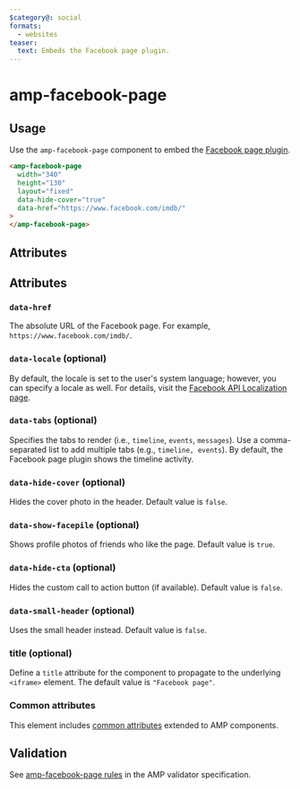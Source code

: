 ```yaml
---
$category@: social
formats:
  - websites
teaser:
  text: Embeds the Facebook page plugin.
---
```


# amp-facebook-page

## Usage

Use the `amp-facebook-page` component to embed the [Facebook page plugin](https://developers.facebook.com/docs/plugins/page-plugin).

```html
<amp-facebook-page
  width="340"
  height="130"
  layout="fixed"
  data-hide-cover="true"
  data-href="https://www.facebook.com/imdb/"
>
</amp-facebook-page>
```

## Attributes

## Attributes

### `data-href`

The absolute URL of the Facebook page. For example,
`https://www.facebook.com/imdb/`.

### `data-locale` (optional)

By default, the locale is set to the user's system language; however, you can
specify a locale as well. For details, visit the
[Facebook API Localization page](https://developers.facebook.com/docs/internationalization).

### `data-tabs` (optional)

Specifies the tabs to render (i.e., `timeline`, `events`, `messages`). Use a
comma-separated list to add multiple tabs (e.g., `timeline, events`). By
default, the Facebook page plugin shows the timeline activity.

### `data-hide-cover` (optional)

Hides the cover photo in the header. Default value is `false`.

### `data-show-facepile` (optional)

Shows profile photos of friends who like the page. Default value is `true`.

### `data-hide-cta` (optional)

Hides the custom call to action button (if available). Default value is `false`.

### `data-small-header` (optional)

Uses the small header instead. Default value is `false`.

### title (optional)

Define a `title` attribute for the component to propagate to the underlying `<iframe>` element. The default value is `"Facebook page"`.

### Common attributes

This element includes [common attributes](https://amp.dev/documentation/guides-and-tutorials/learn/common_attributes)
extended to AMP components.

## Validation

See [amp-facebook-page rules](validator-amp-facebook-page.protoascii) in the AMP validator specification.
